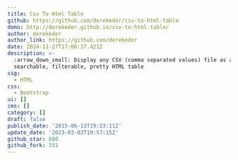 ```yaml
---
title: Csv To Html Table
github: https://github.com/derekeder/csv-to-html-table
demo: http://derekeder.github.io/csv-to-html-table/
author: derekeder
author_link: https://github.com/derekeder
date: 2024-11-27T17:00:17.421Z
description: >-
  :arrow_down_small: Display any CSV (comma separated values) file as a
  searchable, filterable, pretty HTML table
ssg:
  - HTML
css:
  - Bootstrap
ui: []
cms: []
category: []
draft: false
publish_date: '2015-06-13T19:23:11Z'
update_date: '2023-03-02T19:57:15Z'
github_star: 880
github_fork: 331
---
```

